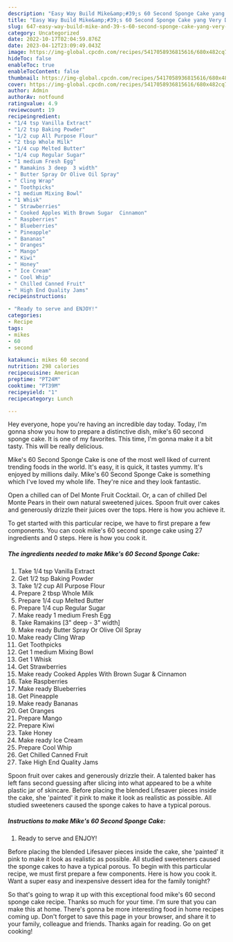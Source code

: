 ```yaml
---
description: "Easy Way Build Mike&amp;#39;s 60 Second Sponge Cake yang Very Delicious"
title: "Easy Way Build Mike&amp;#39;s 60 Second Sponge Cake yang Very Delicious"
slug: 647-easy-way-build-mike-and-39-s-60-second-sponge-cake-yang-very-delicious
category: Uncategorized
date: 2022-10-17T02:04:59.876Z
date: 2023-04-12T23:09:49.043Z
image: https://img-global.cpcdn.com/recipes/5417058936815616/680x482cq70/mikes-60-second-sponge-cake-recipe-main-photo.jpg
hideToc: false
enableToc: true
enableTocContent: false
thumbnail: https://img-global.cpcdn.com/recipes/5417058936815616/680x482cq70/mikes-60-second-sponge-cake-recipe-main-photo.jpg
cover: https://img-global.cpcdn.com/recipes/5417058936815616/680x482cq70/mikes-60-second-sponge-cake-recipe-main-photo.jpg
author: Admin
authorAv: notfound
ratingvalue: 4.9
reviewcount: 19
recipeingredient:
- "1/4 tsp Vanilla Extract"
- "1/2 tsp Baking Powder"
- "1/2 cup All Purpose Flour"
- "2 tbsp Whole Milk"
- "1/4 cup Melted Butter"
- "1/4 cup Regular Sugar"
- "1 medium Fresh Egg"
- " Ramakins 3 deep  3 width"
- " Butter Spray Or Olive Oil Spray"
- " Cling Wrap"
- " Toothpicks"
- "1 medium Mixing Bowl"
- "1 Whisk"
- " Strawberries"
- " Cooked Apples With Brown Sugar  Cinnamon"
- " Raspberries"
- " Blueberries"
- " Pineapple"
- " Bananas"
- " Oranges"
- " Mango"
- " Kiwi"
- " Honey"
- " Ice Cream"
- " Cool Whip"
- " Chilled Canned Fruit"
- " High End Quality Jams"
recipeinstructions:

- "Ready to serve and ENJOY!"
categories:
- Recipe
tags:
- mikes
- 60
- second

katakunci: mikes 60 second 
nutrition: 298 calories
recipecuisine: American
preptime: "PT24M"
cooktime: "PT39M"
recipeyield: "1"
recipecategory: Lunch

---
```



Hey everyone, hope you're having an incredible day today. Today, I'm gonna show you how to prepare a distinctive dish, mike&#39;s 60 second sponge cake. It is one of my favorites. This time, I'm gonna make it a bit tasty. This will be really delicious.

Mike&#39;s 60 Second Sponge Cake is one of the most well liked of current trending foods in the world. It's easy, it is quick, it tastes yummy. It's enjoyed by millions daily. Mike&#39;s 60 Second Sponge Cake is something which I've loved my whole life. They're nice and they look fantastic.

Open a chilled can of Del Monte Fruit Cocktail. Or, a can of chilled Del Monte Pears in their own natural sweetened juices. Spoon fruit over cakes and generously drizzle their juices over the tops. Here is how you achieve it.


To get started with this particular recipe, we have to first prepare a few components. You can cook mike&#39;s 60 second sponge cake using 27 ingredients and 0 steps. Here is how you cook it.

<!--inarticleads1-->

##### The ingredients needed to make Mike&#39;s 60 Second Sponge Cake:

1. Take 1/4 tsp Vanilla Extract
1. Get 1/2 tsp Baking Powder
1. Take 1/2 cup All Purpose Flour
1. Prepare 2 tbsp Whole Milk
1. Prepare 1/4 cup Melted Butter
1. Prepare 1/4 cup Regular Sugar
1. Make ready 1 medium Fresh Egg
1. Take  Ramakins [3&#34; deep - 3&#34; width]
1. Make ready  Butter Spray Or Olive Oil Spray
1. Make ready  Cling Wrap
1. Get  Toothpicks
1. Get 1 medium Mixing Bowl
1. Get 1 Whisk
1. Get  Strawberries
1. Make ready  Cooked Apples With Brown Sugar &amp; Cinnamon
1. Take  Raspberries
1. Make ready  Blueberries
1. Get  Pineapple
1. Make ready  Bananas
1. Get  Oranges
1. Prepare  Mango
1. Prepare  Kiwi
1. Take  Honey
1. Make ready  Ice Cream
1. Prepare  Cool Whip
1. Get  Chilled Canned Fruit
1. Take  High End Quality Jams


Spoon fruit over cakes and generously drizzle their. A talented baker has left fans second guessing after slicing into what appeared to be a white plastic jar of skincare. Before placing the blended Lifesaver pieces inside the cake, she &#39;painted&#39; it pink to make it look as realistic as possible. All studied sweeteners caused the sponge cakes to have a typical porous. 

<!--inarticleads2-->

##### Instructions to make Mike&#39;s 60 Second Sponge Cake:


1. Ready to serve and ENJOY!

Before placing the blended Lifesaver pieces inside the cake, she &#39;painted&#39; it pink to make it look as realistic as possible. All studied sweeteners caused the sponge cakes to have a typical porous. To begin with this particular recipe, we must first prepare a few components. Here is how you cook it. Want a super easy and inexpensive dessert idea for the family tonight? 

So that's going to wrap it up with this exceptional food mike&#39;s 60 second sponge cake recipe. Thanks so much for your time. I'm sure that you can make this at home. There's gonna be more interesting food in home recipes coming up. Don't forget to save this page in your browser, and share it to your family, colleague and friends. Thanks again for reading. Go on get cooking!
